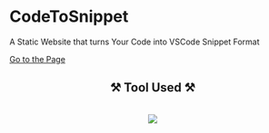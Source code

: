 # CodeToSnippet

A Static Website that turns Your Code into VSCode Snippet Format

<a href="https://izanamiidevv.github.io/CodeToSnippet/">Go to the Page</a>

<h2 align="center">⚒️ Tool Used ⚒️</h2>
<br/>
<div align="center">
    <img src="https://skillicons.dev/icons?i=vscode,html,css,js,vite" />
</div>
